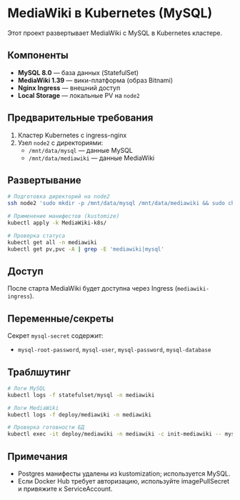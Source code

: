 # MediaWiki в Kubernetes (MySQL)

Этот проект развертывает MediaWiki с MySQL в Kubernetes кластере.

## Компоненты

- **MySQL 8.0** — база данных (StatefulSet)
- **MediaWiki 1.39** — вики-платформа (образ Bitnami)
- **Nginx Ingress** — внешний доступ
- **Local Storage** — локальные PV на `node2`

## Предварительные требования

1. Кластер Kubernetes с ingress-nginx
2. Узел `node2` с директориями:
   - `/mnt/data/mysql` — данные MySQL
   - `/mnt/data/mediawiki` — данные MediaWiki

## Развертывание

```bash
# Подготовка директорий на node2
ssh node2 'sudo mkdir -p /mnt/data/mysql /mnt/data/mediawiki && sudo chmod 777 /mnt/data/mysql /mnt/data/mediawiki'

# Применение манифестов (kustomize)
kubectl apply -k MediaWiki-k8s/

# Проверка статуса
kubectl get all -n mediawiki
kubectl get pv,pvc -A | grep -E 'mediawiki|mysql'
```

## Доступ

После старта MediaWiki будет доступна через Ingress (`mediawiki-ingress`).

## Переменные/секреты

Секрет `mysql-secret` содержит:
- `mysql-root-password`, `mysql-user`, `mysql-password`, `mysql-database`

## Траблшутинг

```bash
# Логи MySQL
kubectl logs -f statefulset/mysql -n mediawiki

# Логи MediaWiki
kubectl logs -f deploy/mediawiki -n mediawiki

# Проверка готовности БД
kubectl exec -it deploy/mediawiki -n mediawiki -c init-mediawiki -- mysqladmin ping -h mysql --silent
```

## Примечания

- Postgres манифесты удалены из kustomization; используется MySQL.
- Если Docker Hub требует авторизацию, используйте imagePullSecret и привяжите к ServiceAccount.
